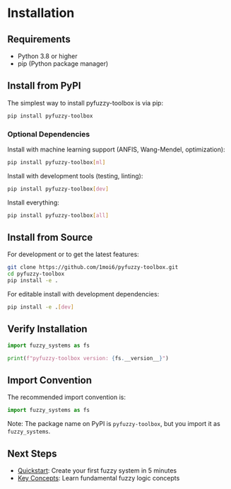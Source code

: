 # Installation

## Requirements

- Python 3.8 or higher
- pip (Python package manager)

## Install from PyPI

The simplest way to install pyfuzzy-toolbox is via pip:

```bash
pip install pyfuzzy-toolbox
```

### Optional Dependencies

Install with machine learning support (ANFIS, Wang-Mendel, optimization):

```bash
pip install pyfuzzy-toolbox[ml]
```

Install with development tools (testing, linting):

```bash
pip install pyfuzzy-toolbox[dev]
```

Install everything:

```bash
pip install pyfuzzy-toolbox[all]
```

## Install from Source

For development or to get the latest features:

```bash
git clone https://github.com/1moi6/pyfuzzy-toolbox.git
cd pyfuzzy-toolbox
pip install -e .
```

For editable install with development dependencies:

```bash
pip install -e .[dev]
```

## Verify Installation

```python
import fuzzy_systems as fs

print(f"pyfuzzy-toolbox version: {fs.__version__}")
```

## Import Convention

The recommended import convention is:

```python
import fuzzy_systems as fs
```

Note: The package name on PyPI is `pyfuzzy-toolbox`, but you import it as `fuzzy_systems`.

## Next Steps

- [Quickstart](quickstart.md): Create your first fuzzy system in 5 minutes
- [Key Concepts](key_concepts.md): Learn fundamental fuzzy logic concepts

